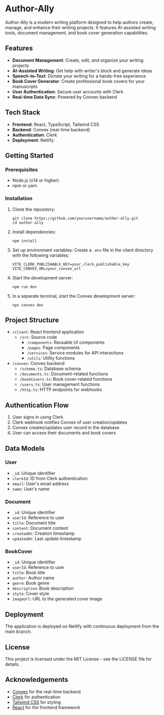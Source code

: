 # Author-Ally

Author-Ally is a modern writing platform designed to help authors create, manage, and enhance their writing projects. It features AI-assisted writing tools, document management, and book cover generation capabilities.

## Features

- **Document Management**: Create, edit, and organize your writing projects
- **AI-Assisted Writing**: Get help with writer's block and generate ideas
- **Speech-to-Text**: Dictate your writing for a hands-free experience
- **Book Cover Generator**: Create professional book covers for your manuscripts
- **User Authentication**: Secure user accounts with Clerk
- **Real-time Data Sync**: Powered by Convex backend

## Tech Stack

- **Frontend**: React, TypeScript, Tailwind CSS
- **Backend**: Convex (real-time backend)
- **Authentication**: Clerk
- **Deployment**: Netlify

## Getting Started

### Prerequisites

- Node.js (v14 or higher)
- npm or yarn

### Installation

1. Clone the repository:
   ```
   git clone https://github.com/yourusername/author-ally.git
   cd author-ally
   ```

2. Install dependencies:
   ```
   npm install
   ```

3. Set up environment variables:
   Create a `.env` file in the client directory with the following variables:
   ```
   VITE_CLERK_PUBLISHABLE_KEY=your_clerk_publishable_key
   VITE_CONVEX_URL=your_convex_url
   ```

4. Start the development server:
   ```
   npm run dev
   ```

5. In a separate terminal, start the Convex development server:
   ```
   npx convex dev
   ```

## Project Structure

- `/client`: React frontend application
  - `/src`: Source code
    - `/components`: Reusable UI components
    - `/pages`: Page components
    - `/services`: Service modules for API interactions
    - `/utils`: Utility functions
- `/convex`: Convex backend
  - `/schema.ts`: Database schema
  - `/documents.ts`: Document-related functions
  - `/bookCovers.ts`: Book cover-related functions
  - `/users.ts`: User management functions
  - `/http.ts`: HTTP endpoints for webhooks

## Authentication Flow

1. User signs in using Clerk
2. Clerk webhook notifies Convex of user creation/updates
3. Convex creates/updates user record in the database
4. User can access their documents and book covers

## Data Models

### User
- `_id`: Unique identifier
- `clerkId`: ID from Clerk authentication
- `email`: User's email address
- `name`: User's name

### Document
- `_id`: Unique identifier
- `userId`: Reference to user
- `title`: Document title
- `content`: Document content
- `createdAt`: Creation timestamp
- `updatedAt`: Last update timestamp

### BookCover
- `_id`: Unique identifier
- `userId`: Reference to user
- `title`: Book title
- `author`: Author name
- `genre`: Book genre
- `description`: Book description
- `style`: Cover style
- `imageUrl`: URL to the generated cover image

## Deployment

The application is deployed on Netlify with continuous deployment from the main branch.

## License

This project is licensed under the MIT License - see the LICENSE file for details.

## Acknowledgements

- [Convex](https://www.convex.dev/) for the real-time backend
- [Clerk](https://clerk.dev/) for authentication
- [Tailwind CSS](https://tailwindcss.com/) for styling
- [React](https://reactjs.org/) for the frontend framework
